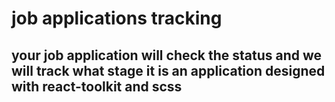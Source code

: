 # job applications tracking

## your job application will check the status and we will track what stage it is an application designed with react-toolkit and scss